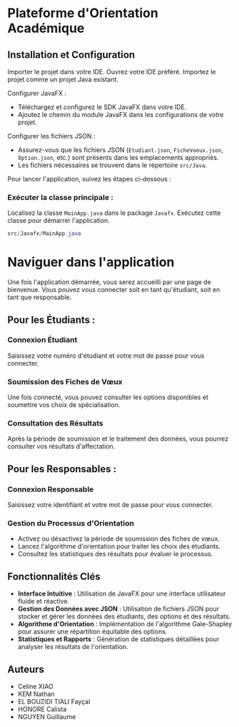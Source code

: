 # Plateforme d'Orientation Académique

## Installation et Configuration

Importer le projet dans votre IDE. Ouvrez votre IDE préféré. Importez le projet comme un projet Java existant.

Configurer JavaFX :
- Téléchargez et configurez le SDK JavaFX dans votre IDE.
- Ajoutez le chemin du module JavaFX dans les configurations de votre projet.

Configurer les fichiers JSON :
- Assurez-vous que les fichiers JSON (`Etudiant.json`, `FicheVoeux.json`, `Option.json`, etc.) sont présents dans les emplacements appropriés.
- Les fichiers nécessaires se trouvent dans le répertoire `src/Java`.

Pour lancer l'application, suivez les étapes ci-dessous :

### Exécuter la classe principale :

Localisez la classe `MainApp.java` dans le package `Javafx`. Exécutez cette classe pour démarrer l'application.

```java
src/Javafx/MainApp.java
```
# Naviguer dans l'application

Une fois l'application démarrée, vous serez accueilli par une page de bienvenue. Vous pouvez vous connecter soit en tant qu'étudiant, soit en tant que responsable.

## Pour les Étudiants :

### Connexion Étudiant
Saisissez votre numéro d'étudiant et votre mot de passe pour vous connecter.

### Soumission des Fiches de Vœux
Une fois connecté, vous pouvez consulter les options disponibles et soumettre vos choix de spécialisation.

### Consultation des Résultats
Après la période de soumission et le traitement des données, vous pourrez consulter vos résultats d'affectation.

## Pour les Responsables :

### Connexion Responsable
Saisissez votre identifiant et votre mot de passe pour vous connecter.

### Gestion du Processus d'Orientation
- Activez ou désactivez la période de soumission des fiches de vœux.
- Lancez l'algorithme d'orientation pour traiter les choix des étudiants.
- Consultez les statistiques des résultats pour évaluer le processus.

## Fonctionnalités Clés
- **Interface Intuitive** : Utilisation de JavaFX pour une interface utilisateur fluide et réactive.
- **Gestion des Données avec JSON** : Utilisation de fichiers JSON pour stocker et gérer les données des étudiants, des options et des résultats.
- **Algorithme d'Orientation** : Implémentation de l'algorithme Gale-Shapley pour assurer une répartition équitable des options.
- **Statistiques et Rapports** : Génération de statistiques détaillées pour analyser les résultats de l'orientation.

## Auteurs
- Celine XIAO
- KEM Nathan
- EL BOUZIDI TIALI Fayçal
- HONORE Calista
- NGUYEN Guillaume

